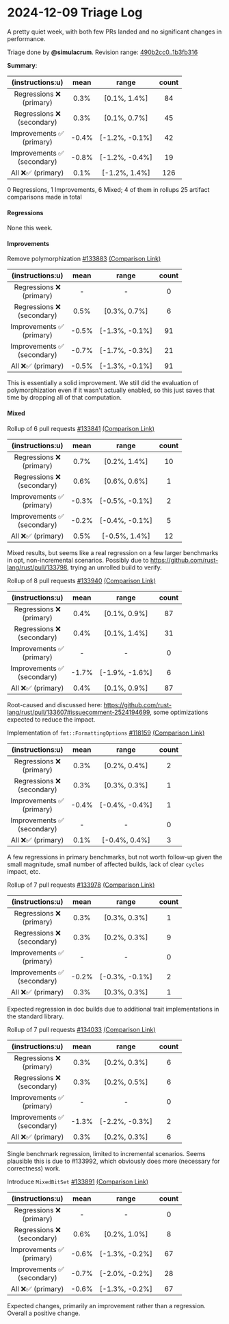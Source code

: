 # 2024-12-09 Triage Log

A pretty quiet week, with both few PRs landed and no significant changes in performance.

Triage done by **@simulacrum**.
Revision range: [490b2cc0..1b3fb316](https://perf.rust-lang.org/?start=490b2cc09860dd62a7595bb07364d71c12ce4e60&end=1b3fb316751227d30b1523ed0e3f00d83956d4d0&absolute=false&stat=instructions%3Au)

**Summary**:

| (instructions:u)                   | mean  | range          | count |
|:----------------------------------:|:-----:|:--------------:|:-----:|
| Regressions ❌ <br /> (primary)    | 0.3%  | [0.1%, 1.4%]   | 84    |
| Regressions ❌ <br /> (secondary)  | 0.3%  | [0.1%, 0.7%]   | 45    |
| Improvements ✅ <br /> (primary)   | -0.4% | [-1.2%, -0.1%] | 42    |
| Improvements ✅ <br /> (secondary) | -0.8% | [-1.2%, -0.4%] | 19    |
| All ❌✅ (primary)                 | 0.1%  | [-1.2%, 1.4%]  | 126   |


0 Regressions, 1 Improvements, 6 Mixed; 4 of them in rollups
25 artifact comparisons made in total

#### Regressions

None this week.

#### Improvements

Remove polymorphization [#133883](https://github.com/rust-lang/rust/pull/133883) [(Comparison Link)](https://perf.rust-lang.org/compare.html?start=75716b45105e443199ce9800c7009ddfd6d2be53&end=ca13e9169fbbbb126190631b5a1e3e20053a52c1&stat=instructions:u)

| (instructions:u)                   | mean  | range          | count |
|:----------------------------------:|:-----:|:--------------:|:-----:|
| Regressions ❌ <br /> (primary)    | -     | -              | 0     |
| Regressions ❌ <br /> (secondary)  | 0.5%  | [0.3%, 0.7%]   | 6     |
| Improvements ✅ <br /> (primary)   | -0.5% | [-1.3%, -0.1%] | 91    |
| Improvements ✅ <br /> (secondary) | -0.7% | [-1.7%, -0.3%] | 21    |
| All ❌✅ (primary)                 | -0.5% | [-1.3%, -0.1%] | 91    |

This is essentially a solid improvement. We still did the evaluation of
polymorphization even if it wasn't actually enabled, so this just saves that
time by dropping all of that computation.

#### Mixed

Rollup of 6 pull requests [#133841](https://github.com/rust-lang/rust/pull/133841) [(Comparison Link)](https://perf.rust-lang.org/compare.html?start=2633e019298f8d9f671c8f3d0d3348ce6fa1b8aa&end=733616f7236b4be140ce851a30b3bb06532b9364&stat=instructions:u)

| (instructions:u)                   | mean  | range          | count |
|:----------------------------------:|:-----:|:--------------:|:-----:|
| Regressions ❌ <br /> (primary)    | 0.7%  | [0.2%, 1.4%]   | 10    |
| Regressions ❌ <br /> (secondary)  | 0.6%  | [0.6%, 0.6%]   | 1     |
| Improvements ✅ <br /> (primary)   | -0.3% | [-0.5%, -0.1%] | 2     |
| Improvements ✅ <br /> (secondary) | -0.2% | [-0.4%, -0.1%] | 5     |
| All ❌✅ (primary)                 | 0.5%  | [-0.5%, 1.4%]  | 12    |

Mixed results, but seems like a real regression on a few larger benchmarks in
opt, non-incremental scenarios. Possibly due to
https://github.com/rust-lang/rust/pull/133798, trying an unrolled build to
verify.

Rollup of 8 pull requests [#133940](https://github.com/rust-lang/rust/pull/133940) [(Comparison Link)](https://perf.rust-lang.org/compare.html?start=c94848c046d29f9a80c09aae758e27e418a289f2&end=706141b8d9090228343340378b1d4a2b095fa1fb&stat=instructions:u)

| (instructions:u)                   | mean  | range          | count |
|:----------------------------------:|:-----:|:--------------:|:-----:|
| Regressions ❌ <br /> (primary)    | 0.4%  | [0.1%, 0.9%]   | 87    |
| Regressions ❌ <br /> (secondary)  | 0.4%  | [0.1%, 1.4%]   | 31    |
| Improvements ✅ <br /> (primary)   | -     | -              | 0     |
| Improvements ✅ <br /> (secondary) | -1.7% | [-1.9%, -1.6%] | 6     |
| All ❌✅ (primary)                 | 0.4%  | [0.1%, 0.9%]   | 87    |

Root-caused and discussed here:
https://github.com/rust-lang/rust/pull/133607#issuecomment-2524194699, some
optimizations expected to reduce the impact.

Implementation of `fmt::FormattingOptions` [#118159](https://github.com/rust-lang/rust/pull/118159) [(Comparison Link)](https://perf.rust-lang.org/compare.html?start=8dc83770f748c6cd16b342889ca2240397c19534&end=75716b45105e443199ce9800c7009ddfd6d2be53&stat=instructions:u)

| (instructions:u)                   | mean  | range          | count |
|:----------------------------------:|:-----:|:--------------:|:-----:|
| Regressions ❌ <br /> (primary)    | 0.3%  | [0.2%, 0.4%]   | 2     |
| Regressions ❌ <br /> (secondary)  | 0.3%  | [0.3%, 0.3%]   | 1     |
| Improvements ✅ <br /> (primary)   | -0.4% | [-0.4%, -0.4%] | 1     |
| Improvements ✅ <br /> (secondary) | -     | -              | 0     |
| All ❌✅ (primary)                 | 0.1%  | [-0.4%, 0.4%]  | 3     |

A few regressions in primary benchmarks, but not worth follow-up given the
small magnitude, small number of affected builds, lack of clear `cycles`
impact, etc.

Rollup of 7 pull requests [#133978](https://github.com/rust-lang/rust/pull/133978) [(Comparison Link)](https://perf.rust-lang.org/compare.html?start=cdb89d6b15056a5cfa8932231360ae358b08983f&end=9c707a8b769523bb6768bf58e74fa2c39cc24844&stat=instructions:u)

| (instructions:u)                   | mean  | range          | count |
|:----------------------------------:|:-----:|:--------------:|:-----:|
| Regressions ❌ <br /> (primary)    | 0.3%  | [0.3%, 0.3%]   | 1     |
| Regressions ❌ <br /> (secondary)  | 0.3%  | [0.2%, 0.3%]   | 9     |
| Improvements ✅ <br /> (primary)   | -     | -              | 0     |
| Improvements ✅ <br /> (secondary) | -0.2% | [-0.3%, -0.1%] | 2     |
| All ❌✅ (primary)                 | 0.3%  | [0.3%, 0.3%]   | 1     |

Expected regression in doc builds due to additional trait implementations in the standard library.

Rollup of 7 pull requests [#134033](https://github.com/rust-lang/rust/pull/134033) [(Comparison Link)](https://perf.rust-lang.org/compare.html?start=f415c07494b98e4559e4b13a9c5f867b0e6b2444&end=f33a8c6426074b7ce8d08740e9805fdca96ee150&stat=instructions:u)

| (instructions:u)                   | mean  | range          | count |
|:----------------------------------:|:-----:|:--------------:|:-----:|
| Regressions ❌ <br /> (primary)    | 0.3%  | [0.2%, 0.3%]   | 6     |
| Regressions ❌ <br /> (secondary)  | 0.3%  | [0.2%, 0.5%]   | 6     |
| Improvements ✅ <br /> (primary)   | -     | -              | 0     |
| Improvements ✅ <br /> (secondary) | -1.3% | [-2.2%, -0.3%] | 2     |
| All ❌✅ (primary)                 | 0.3%  | [0.2%, 0.3%]   | 6     |

Single benchmark regression, limited to incremental scenarios. Seems plausible
this is due to #133992, which obviously does more (necessary for correctness)
work.

Introduce `MixedBitSet` [#133891](https://github.com/rust-lang/rust/pull/133891) [(Comparison Link)](https://perf.rust-lang.org/compare.html?start=1b3fb316751227d30b1523ed0e3f00d83956d4d0&end=f6cb952dc115fd1311b02b694933e31d8dc8b002&stat=instructions:u)

| (instructions:u)                   | mean  | range          | count |
|:----------------------------------:|:-----:|:--------------:|:-----:|
| Regressions ❌ <br /> (primary)    | -     | -              | 0     |
| Regressions ❌ <br /> (secondary)  | 0.6%  | [0.2%, 1.0%]   | 8     |
| Improvements ✅ <br /> (primary)   | -0.6% | [-1.3%, -0.2%] | 67    |
| Improvements ✅ <br /> (secondary) | -0.7% | [-2.0%, -0.2%] | 28    |
| All ❌✅ (primary)                 | -0.6% | [-1.3%, -0.2%] | 67    |

Expected changes, primarily an improvement rather than a regression. Overall a positive change.
